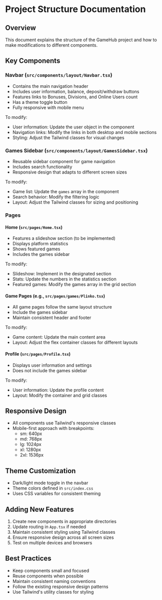 # Project Structure Documentation

## Overview
This document explains the structure of the GameHub project and how to make modifications to different components.

## Key Components

### Navbar (`src/components/layout/Navbar.tsx`)
- Contains the main navigation header
- Includes user information, balance, deposit/withdraw buttons
- Features links to Bonuses, Divisions, and Online Users count
- Has a theme toggle button
- Fully responsive with mobile menu

To modify:
- User information: Update the user object in the component
- Navigation links: Modify the links in both desktop and mobile sections
- Styling: Adjust the Tailwind classes for visual changes

### Games Sidebar (`src/components/layout/GamesSidebar.tsx`)
- Reusable sidebar component for game navigation
- Includes search functionality
- Responsive design that adapts to different screen sizes

To modify:
- Game list: Update the `games` array in the component
- Search behavior: Modify the filtering logic
- Layout: Adjust the Tailwind classes for sizing and positioning

### Pages

#### Home (`src/pages/Home.tsx`)
- Features a slideshow section (to be implemented)
- Displays platform statistics
- Shows featured games
- Includes the games sidebar

To modify:
- Slideshow: Implement in the designated section
- Stats: Update the numbers in the statistics section
- Featured games: Modify the games array in the grid section

#### Game Pages (e.g., `src/pages/games/Plinko.tsx`)
- All game pages follow the same layout structure
- Include the games sidebar
- Maintain consistent header and footer

To modify:
- Game content: Update the main content area
- Layout: Adjust the flex container classes for different layouts

#### Profile (`src/pages/Profile.tsx`)
- Displays user information and settings
- Does not include the games sidebar

To modify:
- User information: Update the profile content
- Layout: Modify the container and grid classes

## Responsive Design
- All components use Tailwind's responsive classes
- Mobile-first approach with breakpoints:
  - sm: 640px
  - md: 768px
  - lg: 1024px
  - xl: 1280px
  - 2xl: 1536px

## Theme Customization
- Dark/light mode toggle in the navbar
- Theme colors defined in `src/index.css`
- Uses CSS variables for consistent theming

## Adding New Features
1. Create new components in appropriate directories
2. Update routing in `App.tsx` if needed
3. Maintain consistent styling using Tailwind classes
4. Ensure responsive design across all screen sizes
5. Test on multiple devices and browsers

## Best Practices
- Keep components small and focused
- Reuse components when possible
- Maintain consistent naming conventions
- Follow the existing responsive design patterns
- Use Tailwind's utility classes for styling